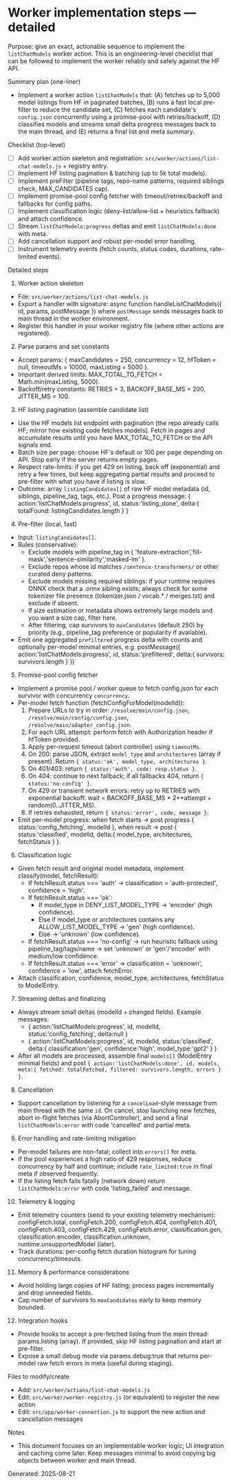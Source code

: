 # Worker implementation steps — detailed

Purpose: give an exact, actionable sequence to implement the `listChatModels` worker action. This is an engineering-level checklist that can be followed to implement the worker reliably and safely against the HF API.

Summary plan (one-liner)
- Implement a worker action `listChatModels` that: (A) fetches up to 5,000 model listings from HF in paginated batches, (B) runs a fast local pre-filter to reduce the candidate set, (C) fetches each candidate's `config.json` concurrently using a promise-pool with retries/backoff, (D) classifies models and streams small delta progress messages back to the main thread, and (E) returns a final list and meta summary.

Checklist (top-level)
- [ ] Add worker action skeleton and registration: `src/worker/actions/list-chat-models.js` + registry entry.
- [ ] Implement HF listing pagination & batching (up to 5k total models).
- [ ] Implement preFilter (pipeline tags, repo-name patterns, required siblings check, MAX_CANDIDATES cap).
- [ ] Implement promise-pool config fetcher with timeout/retries/backoff and fallbacks for config paths.
- [ ] Implement classification logic (deny-list/allow-list + heuristics fallback) and attach confidence.
- [ ] Stream `listChatModels:progress` deltas and emit `listChatModels:done` with meta.
- [ ] Add cancellation support and robust per-model error handling.
- [ ] Instrument telemetry events (fetch counts, status codes, durations, rate-limited events).

Detailed steps

1) Worker action skeleton
- File: `src/worker/actions/list-chat-models.js`
- Export a handler with signature: async function handleListChatModels({ id, params, postMessage }) where `postMessage` sends messages back to main thread in the worker environment.
- Register this handler in your worker registry file (where other actions are registered).

2) Parse params and set constants
- Accept params: { maxCandidates = 250, concurrency = 12, hfToken = null, timeoutMs = 10000, maxListing = 5000 }.
- Important derived limits: MAX_TOTAL_TO_FETCH = Math.min(maxListing, 5000).
- Backoff/retry constants: RETRIES = 3, BACKOFF_BASE_MS = 200, JITTER_MS = 100.

3) HF listing pagination (assemble candidate list)
- Use the HF models list endpoint with pagination (the repo already calls HF; mirror how existing code fetches models). Fetch in pages and accumulate results until you have MAX_TOTAL_TO_FETCH or the API signals end.
- Batch size per page: choose HF's default or 100 per page depending on API. Stop early if the server returns empty pages.
- Respect rate-limits: if you get 429 on listing, back off (exponential) and retry a few times, but keep aggregating partial results and proceed to pre-filter with what you have if listing is slow.
- Outcome: array `listingCandidates[]` of raw HF model metadata (id, siblings, pipeline_tag, tags, etc.). Post a progress message: { action:'listChatModels:progress', id, status:'listing_done', delta:{ totalFound: listingCandidates.length } }

4) Pre-filter (local, fast)
- Input: `listingCandidates[]`.
- Rules (conservative):
	- Exclude models with pipeline_tag in { 'feature-extraction','fill-mask','sentence-similarity','masked-lm' }.
	- Exclude repos whose id matches `/sentence-transformers/` or other curated deny patterns.
	- Exclude models missing required siblings: if your runtime requires ONNX check that a .onnx sibling exists; always check for some tokenizer file presence (tokenizer.json / vocab.* / merges.txt) and exclude if absent.
	- If size estimation or metadata shows extremely large models and you want a size cap, filter here.
	- After filtering, cap survivors to `maxCandidates` (default 250) by priority (e.g., pipeline_tag preference or popularity if available).
- Emit one aggregated `prefiltered` progress delta with counts and optionally per-model minimal entries, e.g. postMessage({ action:'listChatModels:progress', id, status:'prefiltered', delta:{ survivors: survivors.length } })

5) Promise-pool config fetcher
- Implement a promise pool / worker queue to fetch config.json for each survivor with concurrency `concurrency`.
- Per-model fetch function (fetchConfigForModel(modelId)):
	1. Prepare URLs to try in order: `/resolve/main/config.json`, `/resolve/main/config/config.json`, `/resolve/main/adapter_config.json`.
	2. For each URL attempt: perform fetch with Authorization header if hfToken provided.
	3. Apply per-request timeout (abort controller) using `timeoutMs`.
	4. On 200: parse JSON, extract `model_type` and `architectures` (array if present). Return `{ status:'ok', model_type, architectures }`.
	5. On 401/403: return `{ status:'auth', code: resp.status }`.
	6. On 404: continue to next fallback; if all fallbacks 404, return `{ status:'no-config' }`.
	7. On 429 or transient network errors: retry up to RETRIES with exponential backoff: wait = BACKOFF_BASE_MS * 2**attempt + random(0..JITTER_MS).
	8. If retries exhausted, return `{ status:'error', code, message }`.
- Emit per-model progress: when fetch starts -> post progress { status:'config_fetching', modelId }, when result -> post { status:'classified', modelId, delta:{ model_type, architectures, fetchStatus } }.

6) Classification logic
- Given fetch result and original model metadata, implement classify(model, fetchResult):
	- If fetchResult.status === 'auth' -> classification = 'auth-protected', confidence = 'high'.
	- If fetchResult.status === 'ok':
		 * If model_type in DENY_LIST_MODEL_TYPE -> 'encoder' (high confidence).
		 * Else if model_type or architectures contains any ALLOW_LIST_MODEL_TYPE -> 'gen' (high confidence).
		 * Else -> 'unknown' (low confidence).
	- If fetchResult.status === 'no-config' -> run heuristic fallback using pipeline_tag/tags/name -> set 'unknown' or 'gen'/'encoder' with medium/low confidence.
	- If fetchResult.status === 'error' -> classification = 'unknown', confidence = 'low', attach fetchError.
- Attach classification, confidence, model_type, architectures, fetchStatus to ModelEntry.

7) Streaming deltas and finalizing
- Always stream small deltas (modelId + changed fields). Example messages:
	- { action:'listChatModels:progress', id, modelId, status:'config_fetching', delta:null }
	- { action:'listChatModels:progress', id, modelId, status:'classified', delta:{ classification:'gen', confidence:'high', model_type:'gpt2' } }
- After all models are processed, assemble final `models[]` (ModelEntry minimal fields) and post `{ action:'listChatModels:done', id, models, meta:{ fetched: totalFetched, filtered: survivors.length, errors } }`.

8) Cancellation
- Support cancellation by listening for a `cancelLoad`-style message from main thread with the same `id`. On cancel, stop launching new fetches, abort in-flight fetches (via AbortController), and send a final `listChatModels:error` with code 'cancelled' and partial meta.

9) Error handling and rate-limiting mitigation
- Per-model failures are non-fatal; collect into `errors[]` for meta.
- If the pool experiences a high ratio of 429 responses, reduce concurrency by half and continue; include `rate_limited:true` in final meta if observed frequently.
- If the listing fetch fails fatally (network down) return `listChatModels:error` with code 'listing_failed' and message.

10) Telemetry & logging
- Emit telemetry counters (send to your existing telemetry mechanism): configFetch.total, configFetch.200, configFetch.404, configFetch.401, configFetch.403, configFetch.429, configFetch.error, classification.gen, classification.encoder, classification.unknown, runtime.unsupportedModel (later).
- Track durations: per-config fetch duration histogram for tuning concurrency/timeouts.

11) Memory & performance considerations
- Avoid holding large copies of HF listing; process pages incrementally and drop unneeded fields.
- Cap number of survivors to `maxCandidates` early to keep memory bounded.

12) Integration hooks
- Provide hooks to accept a pre-fetched listing from the main thread: params.listing (array). If provided, skip HF listing pagination and start at pre-filter.
- Expose a small debug mode via params.debug:true that returns per-model raw fetch errors in meta (useful during staging).

Files to modify/create
- Add: `src/worker/actions/list-chat-models.js`
- Edit: `src/worker/worker-registry.js` (or equivalent) to register the new action
- Edit: `src/app/worker-connection.js` to support the new action and cancellation messages

Notes
- This document focuses on an implementable worker logic; UI integration and caching come later. Keep messages minimal to avoid copying big objects between worker and main thread.

Generated: 2025-08-21

